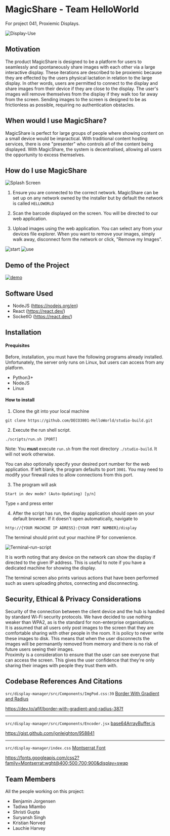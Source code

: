 # MagicShare - Team HelloWorld
For project 041, Proxiemic Displays.

![Display-Use](./documentation/readme-files/display-splash.png)

## Motivation

The product MagicShare is designed to be a platform for users to seamlessly and spontaneously share images with each other via a large interactive display. These iterations are described to be proxiemic because they are effected by the users physical lactation in relation to the large display. In other words, users are permitted to connect to the display and share images from their device if they are close to the display. The user's images will remove themselves from the display if they walk too far away from the screen. Sending images to the screen is designed to be as frictionless as possible, requiring no authentication obstacles.

## When would I use MagicShare?

MagicShare is perfect for large groups of people where showing content on a small device would be impractical.
With traditional content hosting services, there is one "presenter" who controls all of the content being displayed. With MagicShare, the system is decentralised, allowing all users the opportunity to excess themselves.


## How do I use MagicShare

![Splash Screen](./documentation/readme-files/display-use.png)

1. Ensure you are connected to the correct network. MagicShare can be set up on any network owned by the installer but by default the network is called ``HELLOWORLD``

2. Scan the barcode displayed on the screen. You will be directed to our web application.

3. Upload images using the web application. You can select any from your devices file explorer. When you want to remove your images, simply walk away, disconnect form the network or click, "Remove my Images".

![start](./documentation/readme-files/client-init.png) ![use](./documentation/readme-files/client-upload-more.png)

## Demo of the Project

[![demo](https://img.youtube.com/vi/sYQpMZsfE_4/0.jpg)](https://www.youtube.com/watch?v=sYQpMZsfE_4)

## Software Used

* NodeJS (https://nodejs.org/en)
* React (https://react.dev/)
* SocketIO (https://react.dev/)


## Installation

#### Prequisites
Before, installation, you must have the following programs already installed. Unfortunately, the server only runs on Linux, but users can access from any platform.

* Python3+
* NodeJS
* Linux

#### How to install

1. Clone the git into your local machine
``` 
git clone https://github.com/DECO3801-HelloWorld/studio-build.git
```

2. Execute the run shell script.
```
./scripts/run.sh [PORT]
```
Note: You <strong>must </strong> execute `run.sh` from the root directory `./studio-build`. It will not work otherwise.

You can also optionally specify your desired port number for the web application. If left blank, the program defaults to port `3001`. You may need to modify your firewall rules to allow connections from this port.

3. The program will ask 
```
Start in dev mode? (Auto-Updating) [y/n]
```
Type `n` and press enter

4. After the script has run, the display application should open on your default browser. If it doesn't open automatically, navigate to 
```
http://{YOUR MACHINE IP ADRESS}:{YOUR PORT NUMBER}/display
```
The terminal should print out your machine IP for convenience.

![Terminal-run-script](./documentation/readme-files/server_run.PNG)

It is worth noting that any device on the network can show the display if directed to the given IP address. This is useful to note if you have a dedicated machine for showing the display.

The terminal screen also prints various actions that have been performed such as users uploading photos, connecting and disconnecting.

## Security, Ethical & Privacy Considerations
Security of the connection between the client device and the hub is handled by standard Wi-Fi security protocols. We have decided to use nothing weaker than WPA2, as is the standard for non-enterprise organisations.  
It is assumed that all users only post images to the screen that they are comfortable sharing with other people in the room. It is policy to never write these images to disk. This means that when the user disconnects the images will be permanantly removed from memory and there is no risk of future users seeing their images.  
Proximity is a consideration to ensure that the user can see everyone that can access the screen. This gives the user confidence that they're only sharing their images with people they trust them with. 

## Codebase References And Citations

``src/display-manager/src/Components/ImgPod.css:39``
[Border With Gradient and Radius](https://dev.to/afif/border-with-gradient-and-radius-387f)

https://dev.to/afif/border-with-gradient-and-radius-387f

---
``src/display-manager/src/Components/Encoder.jsx``
[base64ArrayBuffer.js](https://gist.github.com/jonleighton/958841)

https://gist.github.com/jonleighton/958841

---
``src/display-manager/index.css``
[Montserrat Font](https://fonts.googleapis.com/css2?family=Montserrat:wght@400;500;700;900&display=swap)

https://fonts.googleapis.com/css2?family=Montserrat:wght@400;500;700;900&display=swap

## Team Members

All the people working on this project:
* Benjamin Jorgensen
* Tadiwa Mlambo
* Shristi Gupta
* Suryansh Singh
* Kristian Norved
* Lauchie Harvey
